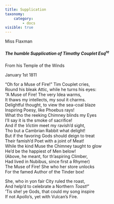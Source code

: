 ```yaml
---
title: Supplication
taxonomy:
    category:
        - docs
visible: true
---
```


<div class="author">Miss Flaxman</div>

##### The humble Supplication of Timothy Couplet Esq<sup>re</sup>   

From his Temple of the Winds   

January 1st 1811  
  
“Oh for a Muse of Fire!” Tim Couplet cries,  
Round his bleak Attic, while he turns his eyes:  
“A Muse of Fire! The very Idea warms,  
It thaws my intellects, my soul it charms.  
Delightful thought, to view the sea-coal blaze  
Inspiring Poesy, like Phoebus rays!  
What tho the reeking Chimney blinds my Eyes  
I’ll say it is the smoke of sacrifice!  
And if the *Victim* meet my ravish’d sight,  
Tho but a Cambrian Rabbit what delight!  
But if the favoring Gods should deign to treat  
Their famish’d Poet with a joint of Meat!  
While the kind Muse the Chimney taught to glow  
He’d be the happiest of Men below!  
(Above, he meant, for th’aspiring Climber,  
Had lived in Nubibus, since first a Rhymer)  
The Muse of Fire! She who her store unlocks  
For the famed Author of the Tinder box!  
  
She, who in yon fair City ruled the roast,  
And help’d to celebrate a Northern *Toast!*”  
’Tis she! ye Gods, that could my song inspire  
If not Apollo’s, yet with Vulcan’s Fire.